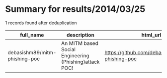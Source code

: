 
# Summary for results/2014/03/25
    
1 records found after deduplication

| full_name | description | html_url | matched_list | matched_count | pushed_at | size | stargazers_count | language | forks_count | vul_ids |
|-------------------------------|--------------------------------------------------------|--------------------------------------------------|----------------|-----------------|---------------------------|--------|--------------------|------------|---------------|-----------|
| debasishm89/mitm-phishing-poc | An MITM based Social Engineering (Phishing)attack POC! | https://github.com/debasishm89/mitm-phishing-poc | ['attack poc'] | 1 | 2014-03-25 09:26:29+00:00 | 136 | 7 | Python | 5 | [] |
